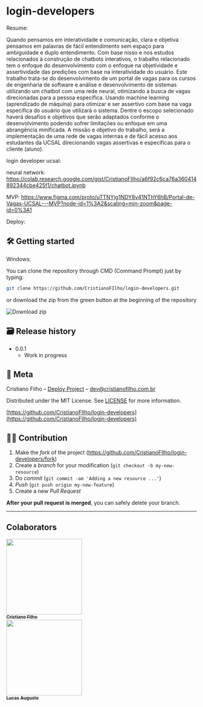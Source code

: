 # login-developers

Resume: 

Quando pensamos em interatividade e comunicação, clara e objetiva pensamos em palavras de fácil entendimento sem espaço para ambiguidade e duplo entendimento.  Com base nisso e nos estudos relacionados à construção de chatbots interativos, o trabalho relacionado tem o enfoque do desenvolvimento com o enfoque na objetividade e assertividade das predições com base na interatividade do usuário.
Este trabalho trata-se do desenvolvimento de um portal de  vagas para os cursos de engenharia de software e análise e desenvolvimento de sistemas utilizando um chatbot com uma rede neural, otimizando a busca de vagas direcionadas para a pessoa específica. Usando machine learning (aprendizado de máquina) para otimizar e ser assertivo com base na vaga  específica do usuário que utilizará o sistema.  Dentre o escopo selecionado haverá desafios e objetivos que serão adaptados conforme o desenvolvimento  podendo sofrer limitações ou enfoque em uma abrangência minificada. A missão e objetivo do trabalho, será a implementação de uma rede de vagas internas e de fácil acesso aos estudantes da UCSAL direcionando vagas assertivas e específicas para o cliente (aluno). 


login developer ucsal: 

neural network: https://colab.research.google.com/gist/CristianoFIlho/a6f92c6ca76a360414892344cbe425f1/chatbot.ipynb

MVP: https://www.figma.com/proto/uTTNYjg1NDY8v41NThY6hB/Portal-de-Vagas-UCSAL---MVP?node-id=1%3A2&scaling=min-zoom&page-id=0%3A1


Deploy: 

## 🛠 Getting started

Windows:

You can clone the repository through CMD (Command Prompt) just by typing:

```sh
git clone https://github.com/CristianoFIlho/login-developers.git
```

or download the zip from the green button at the beginning of the repository

<img src="https://i.ibb.co/vLF3fCV/2021-03-24-23-53-10-github-com-f3b0db456e69.png" alt="Download zip" border="0">





## 🗃 Release history

- 0.0.1
  - Work in progress

## 📝 Meta

Cristiano Filho – [Deploy Project](https://cristianofilho.com.br/mediasocial.html) – dev@cristianofilho.com.br

Distributed under the MIT License. See [LICENSE](LICENSE) for more information.

[https://github.com/CristianoFIlho/login-developers](https://github.com/CristianoFIlho/login-developers)

## 🧙‍♂️ Contribution

1. Make the _fork_ of the project (<https://github.com/CristianoFIlho/login-developers/fork>)
2. Create a _branch_ for your modification (`git checkout -b my-new-resource`)
3. Do _commit_ (`git commit -am 'Adding a new resource ...'`)
4. _Push_ (`git push origin my-new-feature`)
5. Create a new _Pull Request_

**After your pull request is merged**, you can safely delete your branch.

---

## Colaborators
	

[ <img src="https://avatars.githubusercontent.com/u/54041918?s=400&u=9691b69b1b7c46137971d4b2775228007fff85a9&v=4" width="200px; "/><br><sub><b>Cristiano Filho</b></sub> ](https://github.com/CristianoFilho) 
<br>
[ <img src="https://avatars.githubusercontent.com/u/79553621?v=4" width="200px; "/><br><sub><b>Lucas Augusto</b></sub> ](https://github.com/lucasagw) 




